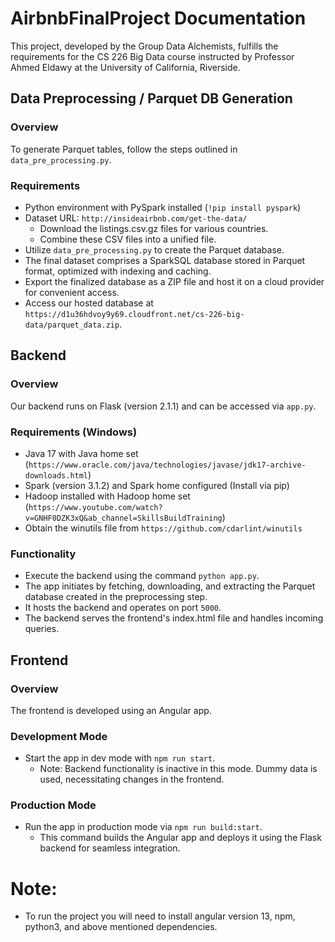# AirbnbFinalProject Documentation

This project, developed by the Group Data Alchemists, fulfills the requirements for the CS 226 Big Data course instructed by Professor Ahmed Eldawy at the University of California, Riverside.

## Data Preprocessing / Parquet DB Generation

### Overview
To generate Parquet tables, follow the steps outlined in `data_pre_processing.py`.

### Requirements
- Python environment with PySpark installed (`!pip install pyspark`)
- Dataset URL: `http://insideairbnb.com/get-the-data/`
    - Download the listings.csv.gz files for various countries.
    - Combine these CSV files into a unified file.
- Utilize `data_pre_processing.py` to create the Parquet database.
- The final dataset comprises a SparkSQL database stored in Parquet format, optimized with indexing and caching.
- Export the finalized database as a ZIP file and host it on a cloud provider for convenient access.
- Access our hosted database at `https://d1u36hdvoy9y69.cloudfront.net/cs-226-big-data/parquet_data.zip`.

## Backend

### Overview
Our backend runs on Flask (version 2.1.1) and can be accessed via `app.py`.

### Requirements (Windows)
- Java 17 with Java home set (`https://www.oracle.com/java/technologies/javase/jdk17-archive-downloads.html`)
- Spark (version 3.1.2) and Spark home configured (Install via pip)
- Hadoop installed with Hadoop home set (`https://www.youtube.com/watch?v=GNHF0DZK3xQ&ab_channel=SkillsBuildTraining`)
- Obtain the winutils file from `https://github.com/cdarlint/winutils`

### Functionality
- Execute the backend using the command `python app.py`.
- The app initiates by fetching, downloading, and extracting the Parquet database created in the preprocessing step.
- It hosts the backend and operates on port `5000`.
- The backend serves the frontend's index.html file and handles incoming queries.

## Frontend

### Overview
The frontend is developed using an Angular app.

### Development Mode
- Start the app in dev mode with `npm run start`.
    - Note: Backend functionality is inactive in this mode. Dummy data is used, necessitating changes in the frontend.
    
### Production Mode
- Run the app in production mode via `npm run build:start`.
    - This command builds the Angular app and deploys it using the Flask backend for seamless integration.

# Note:
-   To run the project you will need to install angular version 13, npm, python3, and above mentioned dependencies.